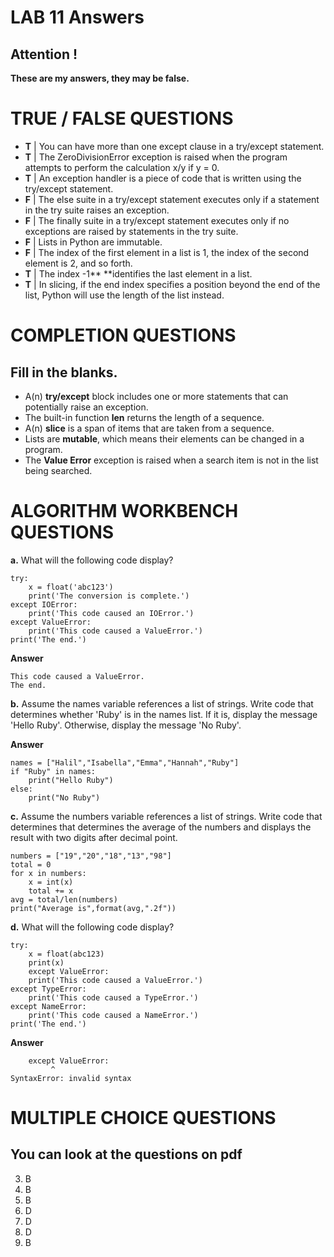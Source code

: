 # LAB 11 Answers
## Attention !
**These are my answers, they may be false.**
# TRUE / FALSE QUESTIONS
- **T** | You can have more than one except clause in a try/except statement.
- **T** | The ZeroDivisionError exception is raised when the program attempts to perform the calculation x/y if y = 0.
- **T** | An exception handler is a piece of code that is written using the try/except statement.
- **F** | The else suite in a try/except statement executes only if a statement in the try suite raises an exception.
- **F** | The finally suite in a try/except statement executes only if no exceptions are raised by statements in the try suite.
- **F** | Lists in Python are immutable.
- **F** | The index of the first element in a list is 1, the index of the second element is 2, and so forth.
- **T** | The index -1** **identifies the last element in a list.
- **T** | In slicing, if the end index specifies a position beyond the end of the list, Python will use the
length of the list instead.

# COMPLETION QUESTIONS
## Fill in the blanks.
- A(n) **try/except** block includes one or more statements that can potentially raise an exception.
- The built-in function **len** returns the length of a sequence.
- A(n) **slice** is a span of items that are taken from a sequence.
- Lists are **mutable**, which means their elements can be changed in a program.
- The **Value Error** exception is raised when a search item is not in the list being searched.

# ALGORITHM WORKBENCH QUESTIONS

**a.** What will the following code display?
```
try:
    x = float('abc123')
    print('The conversion is complete.')
except IOError:
    print('This code caused an IOError.')
except ValueError:
    print('This code caused a ValueError.')
print('The end.')
```
**Answer**
```
This code caused a ValueError.
The end.
```
**b.** Assume the names variable references a list of strings. Write code that
determines whether 'Ruby' is in the names list. If it is, display the message 'Hello Ruby'. Otherwise, display the message 'No Ruby'.

**Answer**
```
names = ["Halil","Isabella","Emma","Hannah","Ruby"]
if "Ruby" in names:
    print("Hello Ruby")
else:
    print("No Ruby")
```
**c.** Assume the numbers variable references a list of strings. Write code that
determines that determines the average of the numbers and displays the result
with two digits after decimal point.
```
numbers = ["19","20","18","13","98"]
total = 0
for x in numbers:
    x = int(x)
    total += x
avg = total/len(numbers)
print("Average is",format(avg,".2f"))
```
**d.** What will the following code display?
```
try:
    x = float(abc123)
    print(x)
    except ValueError:
    print('This code caused a ValueError.')
except TypeError:
    print('This code caused a TypeError.')
except NameError:
    print('This code caused a NameError.')
print('The end.')
```
**Answer**
```
    except ValueError:
         ^
SyntaxError: invalid syntax
```
# MULTIPLE CHOICE QUESTIONS
## You can look at the questions on pdf
3. B
4. B
5. B
6. D
7. D
8. D
9. B